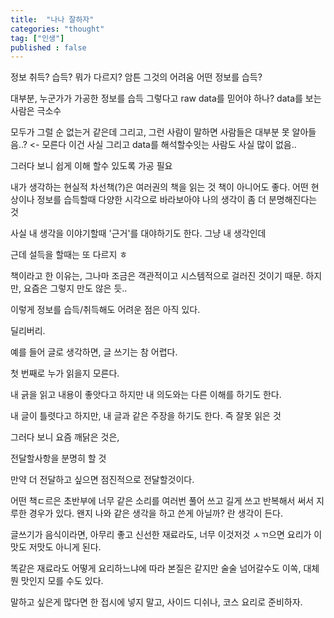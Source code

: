 ```yaml
---
title:  "나나 잘하자"
categories: "thought"
tag: ["인생"]
published : false
---
```


정보 취득? 습득? 뭐가 다르지? 암튼 그것의 어려움
어떤 정보를 습득?

대부분, 누군가가 가공한 정보를 습득
그렇다고 raw data를 믿어야 하나? 
data를 보는 사람은 극소수

모두가 그럴 순 없는거 같은데
그리고, 그런 사람이 말하면 사람들은 대부분 못 알아들음..? <- 모른다 이건 사실
그리고 data를 해석할수잇는 사람도 사실 많이 없음..

그러다 보니 쉽게 이해 할수 있도록 가공 필요

내가 생각하는 현실적 차선책(?)은 여러권의 책을 읽는 것
책이 아니어도 좋다. 어떤 현상이나 정보를 습득할때 다양한 시각으로 바라보아야 나의 생각이 좀 더 분명해진다는 것

사실 내 생각을 이야기할때 '근거'를 대야하기도 한다. 그냥 내 생각인데

근데 설득을 할때는 또 다르지 ㅎ

책이라고 한 이유는, 그나마 조금은 객관적이고 시스템적으로 걸러진 것이기 때문. 하지만, 요즘은 그렇지 만도 않은 듯..



이렇게 정보를 습득/취득해도 어려운 점은 아직 있다.

딜리버리.


예를 들어 글로 생각하면, 글 쓰기는 참 어렵다.

첫 번째로 누가 읽을지 모른다.

내 긁을 읽고 내용이 좋앗다고 하지만 내 의도와는 다른 이해를 하기도 한다.

내 글이 틀렷다고 하지만, 내 글과 같은 주장을 하기도 한다. 즉 잘못 읽은 것


그러다 보니 요즘 깨닭은 것은,

전달할사항을 분명히 할 것

만약 더 전달하고 싶으면 점진적으로 전달할것이다.


어떤 책ㄷ르은 초반부에 너무 같은 소리를 여러번 풀어 쓰고 길게 쓰고 반복해서 써서 지루한 경우가 있다. 왠지 나와 같은 생각을 하고 쓴게 아닐까? 란 생각이 든다.


글쓰기가 음식이라면, 아무리 좋고 신선한 재료라도, 너무 이것저것 ㅅㄲ으면 요리가 이맛도 저맛도 아니게 된다.

똑같은 재료라도 어떻게 요리하느냐에 따라 본질은 같지만 술술 넘어갈수도 이쏙, 대체 뭔 맛인지 모를 수도 있다.

말하고 싶은게 많다면 한 접시에 넣지 말고, 사이드 디쉬나, 코스 요리로 준비하자.